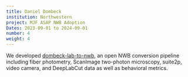 ```yaml
---
title: Daniel Dombeck
institution: Northwestern
project: MJF ASAP NWB Adoption
Dates: 2023-09-01 to 2024-09-01
number: 4
weight: 4
---
```

We developed [dombeck-lab-to-nwb](https://github.com/catalystneuro/dombeck-lab-to-nwb), an open NWB conversion pipeline including fiber photometry, ScanImage two-photon microscopy, suite2p, video camera, and DeepLabCut data as well as behavioral metrics.